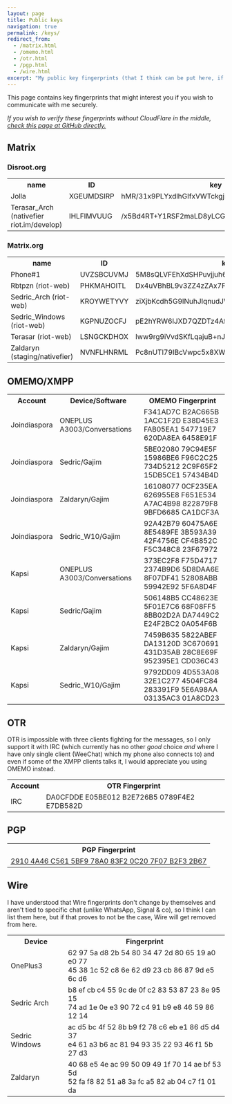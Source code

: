 ```yaml
---
layout: page
title: Public keys
navigation: true
permalink: /keys/
redirect_from:
  - /matrix.html
  - /omemo.html
  - /otr.html
  - /pgp.html
  - /wire.html
excerpt: "My public key fingerprints (that I think can be put here, if I am missing something, tell me) for secure communication with me."
---
```


This page contains key fingerprints that might interest you if you wish
to communicate with me securely.

*If you wish to verify these fingerprints without CloudFlare in the middle,
 [check this page at GitHub directly.](https://github.com/Mikaela/mikaela.github.io/blob/master/pages/keys.markdown)*

## Matrix

### Disroot.org

<table>
    <tr>
        <th>name</th>
        <th>ID</th>
        <th>key</th>
    </tr>
    <tr>
        <td>Jolla</td>
        <td>XGEUMDSIRP</td>
        <td>hMR/31x9PLYxdlhGIfxVWTckgjbWBoo03UfZSqsUq6U</td>
    </tr>
    <tr>
        <td>Terasar_Arch (nativefier riot.im/develop)</td>
        <td>IHLFIMVUUG</td>
        <td>/x5Bd4RT+Y1RSF2maLD8yLCGyArdJ4e8M8SSLQdWc7w</td>
    </tr>
</table>


### Matrix.org

<table>
    <tr>
        <th>name</th>
        <th>ID</th>
        <th>key</th>
    </tr>
    <tr>
        <td>Phone#1</td>
        <td>UVZSBCUVMJ</td>
        <td>5M8sQLVFEhXdSHPuvjjuh68BSOATEGU+sjTuyYwIKHI</td>
    </tr>
    <tr>
        <td>Rbtpzn (riot-web)</td>
        <td>PHKMAHOITL</td>
        <td>Dx4uVBhBL9v3ZZ4zZAx7Fb8epmf/tCmQ0xLASkUMSro</td>
    </tr>
    <tr>
        <td>Sedric_Arch (riot-web)</td>
        <td>KROYWETYVY</td>
        <td>ziXjbKcdh5G9lNuhJIqnudJWVTtQkr86Qs/ro4JttdU</td>
    </tr>
    <tr>
        <td>Sedric_Windows (riot-web)</td>
        <td>KGPNUZOCFJ</td>
        <td>pE2hYRW6lJXD7QZDTz4AfQrHl3Xdf5vC7jf6Wlyrbt8</td>
    </tr>
    <tr>
        <td>Terasar (riot-web)</td>
        <td>LSNGCKDHOX</td>
        <td>Iww9rg9iVvdSKfLqajuB+nJAN1nWHh6BEebDrx5og+Q</td>
    </tr>
    <tr>
        <td>Zaldaryn (staging/nativefier)</td>
        <td>NVNFLHNRML</td>
        <td>Pc8nUTl79IBcVwpc5x8XWw6C2N0kfuEAmTHTfXFkAt4</td>
    </tr>
</table>


## OMEMO/XMPP

<table>
    <tr>
        <th>Account</th>
        <th>Device/Software</th>
        <th>OMEMO Fingerprint</th>
    </tr>
    <tr>
        <td>Joindiaspora</td>
        <td>ONEPLUS A3003/Conversations</td>
        <td>F341AD7C B2AC665B 1ACC1F2D E38D45E3 FAB05EA1 547719E7 620DA8EA 6458E91F</td>
    </tr>
    <tr>
        <td>Joindiaspora</td>
        <td>Sedric/Gajim</td>
        <td>5BE02080 79C94E5F 15986BE6 F96C2C25 734D5212 2C9F65F2 15DB5CE1 57434B4D</td>
    </tr>
    <tr>
        <td>Joindiaspora</td>
        <td>Zaldaryn/Gajim</td>
        <td>16108077 0CF235EA 626955E8 F651E534 A7AC4B98 822879F8 9BFD6685 CA1DCF3A</td>
    </tr>
    <tr>
        <td>Joindiaspora</td>
        <td>Sedric_W10/Gajim</td>
        <td>92A42B79 60475A6E 8E5489FE 3B593A39 42F4756E CF4B852C F5C348C8 23F67972</td>
    </tr>
    <tr>
        <td>Kapsi</td>
        <td>ONEPLUS A3003/Conversations</td>
    <td>373EC2F8 F75D4717 2374B9D6 5D8DAA6E 8F07DF41 52808ABB 59942E92 5F6A8D4F</td>
    </tr>
    <tr>
        <td>Kapsi</td>
        <td>Sedric/Gajim</td>
        <td>506148B5 CC48623E 5F01E7C6 68F08FF5 8BB02D2A DA7449C2 E24F2BC2 0A054F6B</td>
    </tr>
    <tr>
        <td>Kapsi</td>
        <td>Zaldaryn/Gajim</td>
        <td>7459B635 5822ABEF DA13120D 3C670691 431D35AB 28C8E69F 952395E1 CD036C43</td>
    </tr>
    <tr>
        <td>Kapsi</td>
        <td>Sedric_W10/Gajim</td>
        <td>9792DD09 4D553A08 32E1C277 4504FC84 283391F9 5E6A98AA 03135AC3 01A8CD23</td>
    </tr>
</table>


## OTR

OTR is impossible with three clients fighting for the messages, so I only
support it with IRC (which currently has no other *good* choice *and* where
I have only single client (WeeChat) which my phone also connects to) and
even if some of the XMPP clients talks it, I would appreciate you using
OMEMO instead.

<table>
    <tr>
        <th>Account</th>
        <th>OTR Fingerprint</th>
    </tr>
    <tr>
        <td>IRC</td>
        <td>DA0CFDDE E05BE012 B2E726B5 0789F4E2 E7DB582D</td>
    </tr>
</table>


## PGP

<table>
    <tr>
        <th>PGP Fingerprint</th>
    </tr>
    <tr>
        <td><a href="/PGP/0xB2F32B67.txt">2910 4A46 C561 5BF9 78A0  83F2 0C20 7F07 B2F3 2B67</a></td>
    </tr>
</table>


## Wire

I have understood that Wire fingerprints don't change by
themselves and aren't tied to specific chat (unlike WhatsApp,
Signal & co), so I think I can list them here, but if that
proves to not be the case, Wire will get removed from here.

<table>
    <tr>
        <th>Device</th>
        <th>Fingerprint</th>
    </tr>
    <tr>
        <td>OnePlus3</td>
        <td>⁠⁠⁠62 97 5a d8 2b 54 80 34 47 2d 80 65 19 a0 e0 77<br/>
            45 38 1c 52 c8 6e 62 d9 23 cb 86 87 9d e5 6c d6</td>
    </tr>
    <tr>
        <td>Sedric Arch</td>
        <td>⁠⁠b8 ef cb c4 55 9c de 0f c2 83 53 87 23 8e 95 15<br/>
            74 ad 1e 0e e3 90 72 c4 91 b9 e8 46 59 86 12 14</td>
    </tr>
    <tr>
        <td>Sedric Windows</td>
        <td>⁠ac d5 bc 4f 52 8b b9 f2 78 c6 eb e1 86 d5 d4 37<br/>
            e4 61 a3 b6 ac 81 94 93 35 22 93 46 f1 5b 27 d3</td>
    </tr>
    <tr>
        <td>Zaldaryn</td>
        <td>⁠⁠40 68 e5 4e ac 99 50 09 49 1f 70 14 ae bf 53 5d<br/>
            52 fa f8 82 51 a8 3a fc a5 82 ab 04 c7 f1 01 da</td>
    </tr>
</table>
